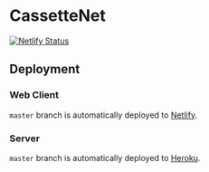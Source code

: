 # CassetteNet

[![Netlify Status](https://api.netlify.com/api/v1/badges/f52f79f7-a34d-4cce-ad7e-2174387bd3a7/deploy-status)](https://app.netlify.com/sites/cassettenet/deploys)

## Deployment
### Web Client
`master` branch is automatically deployed to [Netlify](https://cassettenet.netlify.app/).

### Server
`master` branch is automatically deployed to [Heroku](https://cassettenet.herokuapp.com/).
